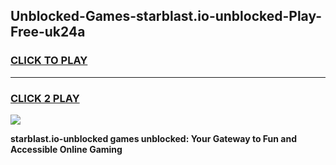 
## Unblocked-Games-starblast.io-unblocked-Play-Free-uk24a
<h3>
<a href="https://premium76.site?title=starblast.io-unblocked&ref=23A">CLICK TO PLAY</a></h3>
<hr>

<h3>
<a href="https://premium76.site?title=starblast.io-unblocked&ref=23A">CLICK 2 PLAY</a>
  
</h3>

<a href="https://premium76.site?title=starblast.io-unblocked&ref=23A"><img src="https://clearcache.store/games.png"></a>


**starblast.io-unblocked games unblocked: Your Gateway to Fun and Accessible Online Gaming**
